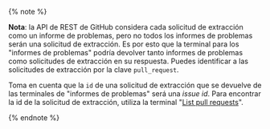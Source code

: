 {% note %}

**Nota**: la API de REST de GitHub considera cada solicitud de extracción como un informe de problemas, pero no todos los informes de problemas serán una solicitud de extracción. Es por esto que la terminal para los "informes de problemas" podría devolver tanto informes de problemas como solicitudes de extracción en su respuesta. Puedes identificar a las solicitudes de extracción por la clave `pull_request`.

Toma en cuenta que la `id` de una solicitud de extracción que se devuelve de las terminales de "informes de problemas" será una _issue id_. Para encontrar la id de la solicitud de extracción, utiliza la terminal "[List pull requests](/v3/pulls/#list-pull-requests)".

{% endnote %}
